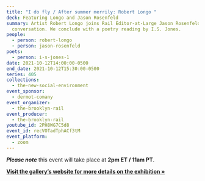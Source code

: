 ```yaml
---
title: "I do fly / After summer merrily: Robert Longo "
deck: Featuring Longo and Jason Rosenfeld
summary: Artist Robert Longo joins Rail Editor-at-Large Jason Rosenfeld for a
  conversation. We conclude with a poetry reading by I.S. Jones.
people:
  - person: robert-longo
  - person: jason-rosenfeld
poets:
  - person: i-s-jones-1
date: 2021-10-12T14:00:00-0500
end_date: 2021-10-12T15:30:00-0500
series: 405
collections:
  - the-new-social-environment
event_sponsor:
  - dermot-comany
event_organizer:
  - the-brooklyn-rail
event_producer:
  - the-brooklyn-rail
youtube_id: 2PH8WG7C5d8
event_id: recVOTadTphACf3tM
event_platform:
  - zoom
---
```

***Please note*** this event will take place at **2pm ET / 11am PT**.



**[Visit the gallery’s website for more details on the exhibition »](https://www.pacegallery.com/exhibitions/robert-longo/)**